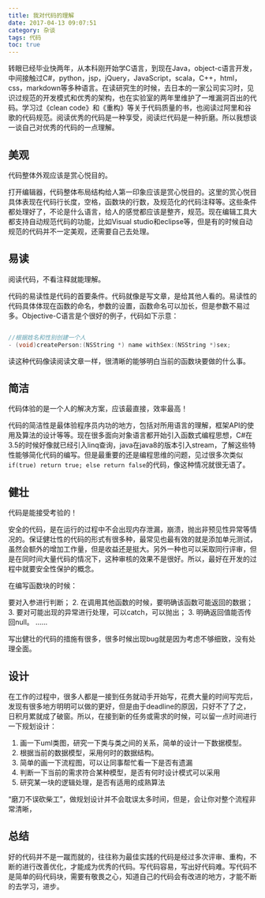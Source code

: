 ```yaml
---
title: 我对代码的理解
date: 2017-04-13 09:07:51
category: 杂谈
tags: 代码
toc: true
---
```



转眼已经毕业快两年，从本科刚开始学C语言，到现在Java，object-c语言开发，中间接触过C#，python，jsp，jQuery，JavaScript，scala，C++，html，css，markdown等多种语言。在读研究生的时候，去日本的一家公司实习时，见识过规范的开发模式和优秀的架构，也在实验室的两年里维护了一堆漏洞百出的代码。学习过《clean code》和《重构》等关于代码质量的书，也阅读过阿里和谷歌的代码规范。阅读优秀的代码是一种享受，阅读烂代码是一种折磨。所以我想谈一谈自己对优秀的代码的一点理解。

## 美观

代码整体外观应该是赏心悦目的。

打开编辑器，代码整体布局结构给人第一印象应该是赏心悦目的。这里的赏心悦目具体表现在代码行长度，空格，函数块的行数，及规范化的代码注释等。这些条件都处理好了，不论是什么语言，给人的感觉都应该是整齐，规范。现在编辑工具大都支持自动规范代码的功能，比如Visual studio和eclipse等，但是有的时候自动规范的代码并不一定美观，还需要自己去处理。


## 易读

阅读代码，不看注释就能理解。

代码的易读性是代码的首要条件。代码就像是写文章，是给其他人看的。易读性的代码具体体现在函数的命名，参数的设置，函数命名可以加长，但是参数不易过多。Objective-C语言是个很好的例子，代码如下示意：

```objectivec

//根据姓名和性别创建一个人
- (void)createPerson:(NSString *) name withSex:(NSString *)sex;

```

读这种代码像读阅读文章一样，很清晰的能够明白当前的函数块要做的什么事。

## 简洁

代码体验的是一个人的解决方案，应该最直接，效率最高！

代码的简洁性是最体验程序员内功的地方，包括对所用语言的理解，框架API的使用及算法的设计等等。现在很多面向对象语言都开始引入函数式编程思想，C#在3.5的时候好像就已经引入linq查询，java在java8的版本引入stream，了解这些特性能够简化代码的编写。但是最重要的还是编程思维的问题，见过很多次类似`if(true) return true; else return false`的代码，像这种情况就很无语了。

## 健壮

代码是能接受考验的！

安全的代码，是在运行的过程中不会出现内存泄漏，崩溃，抛出非预见性异常等情况的。保证健壮性的代码的形式有很多种，最常见也最有效的就是添加单元测试，虽然会额外的增加工作量，但是收益还是挺大。另外一种也可以采取同行评审，但是在同时间大量代码的情况下，这种审核的效果不是很好。所以，最好在开发的过程中就要安全性保护的概念。

在编写函数块的时候：

 要对入参进行判断；
2. 在调用其他函数的时候，要明确该函数可能返回的数据；
3. 要对可能出现的异常进行处理，可以catch，可以抛出；
3. 明确返回值能否传回null。
……

写出健壮的代码的措施有很多，很多时候出现bug就是因为考虑不够细致，没有处理全面。

## 设计

在工作的过程中，很多人都是一接到任务就动手开始写，花费大量的时间写完后，发现有很多地方明明可以做的更好，但是由于deadline的原因，只好不了了之，日积月累就成了破窗。所以，在接到新的任务或需求的时候，可以留一点时间进行一下规划设计：

1. 画一下uml类图，研究一下类与类之间的关系，简单的设计一下数据模型。
2. 根据当前的数据模型，采用何时的数据结构。
2. 简单的画一下流程图，可以让同事帮忙看一下是否有遗漏
3. 判断一下当前的需求符合某种模型，是否有何时设计模式可以采用
4. 研究某一块的逻辑处理，是否有适用的成熟算法

“磨刀不误砍柴工”，做规划设计并不会耽误太多时间，但是，会让你对整个流程非常清晰，

## 总结

好的代码并不是一蹴而就的，往往称为最佳实践的代码是经过多次评审、重构，不断的进行改善优化，才能成为优秀的代码。写代码容易，写出好代码难。写代码不是简单的码代码块，需要有敬畏之心，知道自己的代码会有改进的地方，才能不断的去学习，进步。


